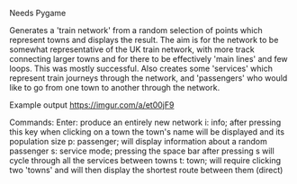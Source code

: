 Needs Pygame

Generates a 'train network' from a random selection of points which represent towns and displays the result.
The aim is for the network to be somewhat representative of the UK train network, with more track connecting larger towns and 
for there to be effectively 'main lines' and few loops. This was mostly successful.
Also creates some 'services' which represent train journeys through the network, and 'passengers' who would like to go from one town
to another through the network.

Example output https://imgur.com/a/et00jF9

Commands:
Enter: produce an entirely new network
i: info; after pressing this key when clicking on a town the town's name will be displayed and its population size
p: passenger; will display information about a random passenger 
s: service mode; pressing the space bar after pressing s will cycle through all the services between towns
t: town; will require clicking two 'towns' and will then display the shortest route between them (direct)
